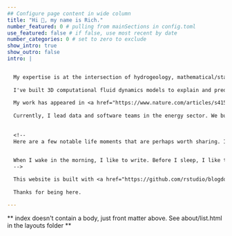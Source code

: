```yaml
---
## Configure page content in wide column
title: "Hi 👋, my name is Rich."
number_featured: 0 # pulling from mainSections in config.toml
use_featured: false # if false, use most recent by date
number_categories: 0 # set to zero to exclude
show_intro: true
show_outro: false
intro: |


  My expertise is at the intersection of hydrogeology, mathematical/statistical modeling, geospatial programming, data science/engineering, climate change, and environmental policy. 
  
  I've built 3D computational fluid dynamics models to explain and predict patterns of <a href="https://agupubs.onlinelibrary.wiley.com/doi/10.1029/2020WR028655" target="_blank">groundwater flow</a> and <a href="https://agupubs.onlinelibrary.wiley.com/doi/full/10.1029/2023WR035446" target="_blank">contaminant transport</a> in heterogeneous, alluvial aquifer-aquitard complexes -- thin layers of subsurface, freshwater-bearing sediment that support food supply and civilization, and which are in decline worldwide. I've also developed the first <a href="https://iopscience.iop.org/article/10.1088/1748-9326/ab6f10" target="_blank">regional-scale models</a> that predict the location and intensity of well failures due to drought and unsustainable water management, and which tend to disproportionately impact DACs/DVCs that depend on relatively shallow wells. Because the sustainable management of complex, heavily-used, and regulated systems of natural resources typically hinge on available information, I've also built online <a href="https://www.gspdrywells.com/" target="_blank">decision-support tools</a> that leverage interactive data visualization and geospatial interfaces to tell stories and highlight tradeoffs. I've automated California municipal <a href="https://www.calwaterquality.com" target="_blank">water quality reports</a> and co-developed the nation's largest publicly-accessible spatial database of <a href="https://github.com/SimpleLab-Inc/wsb" target="_blank">water system spatial boundaries</a> (now in use by the US EPA). I co-founded the <a href="https://www.waterdatalab.com" target="_blank">Water Data Lab</a>, a group within <a href="https://www.convolve.coop" target="_blank">Convolve Collective</a> and I also co-developed and teach <a href="https://www.r4wrds.com" target="_blank">R for Water Resources Data Science</a>.  
  
  My work has appeared in <a href="https://www.nature.com/articles/s41598-023-41379-9" target="_blank">Nature</a>, the <a href="https://www.latimes.com/environment/story/2021-12-16/its-a-race-to-the-bottom-for-agricultural-wells" target="_blank">Los Angeles Times</a>, <a href="https://www.newscientist.com/article/2264206-groundwater-that-supports-world-food-chain-may-become-too-salty-to-use/" target="_blank">NewScientist</a>, and <a href="https://www.newsweek.com/california-drought-rain-reservoirs-groundwater-1772590" target="_blank">Newsweek</a>.
  
  Currently, I lead data and software teams in the energy sector. We build tools to help utilities adapt to climate change, assess wildfire risk, and make equitable electrification investments. I still enjoy contributing to the academic literature and to open source projects from time to time. Long ago, I taught environmental science to 5th graders and led National Geographic expeditions for high school students.  
  
  
  <!--
  Here are a few notable life moments that are perhaps worth sharing. I grew up off-the-grid in the high desert hills and boulder fields of Southern California. Our closest neighbors lived 5 miles away and we didn't have a television. It was quiet childhood, and I read a lot of books. I ran with my dogs through the tall yellow mustard when it bloomed in the spring. And then, when I was 7, my mom suddenly became a single parent. She's an immigrant from Thailand, without a college education, and after all these years, still the strongest person I know. Her parents, also immigrants, came to Thailand by way of China, in retreat of the rising Communist State. We're a migratory family, accustomed to adaptation it seems. When I was 17, I moved to Berkeley and studied Biology and Conflict Resolution. I had the honor of delivering my departmental commencement speech in the Greek Theater, on the same stage where, as a student, I'd seen the Dalai Lama and Yo-Yo Ma (not at the same time, but _that_ would be something!). Of course, I gave a far less compelling performance, but I enjoyed myself and made a few thousand people chuckle and clap. After college, I taught environmental science at an educational nonprofit in Yosemite and the Marin Headlands. During summers, I led trips in Thailand for National Geographic. Somewhere along the way, I realized that I wanted to spend the rest of my life learning, and I was fortunate to have the privilege to do so. While working towards a PhD, I built 3D, physics-based and statistical models of groundwater flow and contaminant transport. I also learned how to skateboard down parking structures -- a wonderful way to clear the mind while running long computer simulations back at the lab. Big ups to the National Science Foundation, the US Department of Energy, NASA, and Microsoft, all of whom funded my work. After grad school, I helped develop 6 groundwater sustainability plans in California, all of which passed state-level environmental review (thank goodness), and which entailed the coordination of diverse stakeholder groups, technical project management, IoT monitoring, and mathematical modeling. 

  
  When I wake in the morning, I like to write. Before I sleep, I like to read. I believe that rest is critical to creativity. I strive to do nothing strenuous from Friday evening to Saturday evening. I used to climb steep, alpine rock faces with gear, ropes, and rubber-rimmed footwear, but that's increasingly outside of my risk tolerance. I've given up trying to predict exactly where I will be in 5 to 10 years, because I consistently surprise myself and end up somewhere else delightful. And so, instead, I'm trying to be present, kind, and helpful. Few things satisfy me more than a good book, sharing a home cooked meal with friends and family, listening to practiced musicians improvise, or finding small ways to make the world a slightly better place to live in. It's not bad, but it could be better. I believe that out there on the margins, on the fringes, is where we find the exciting and important work; and we have so much work to do, so much ground to cover. 
  -->

  This website is built with <a href="https://github.com/rstudio/blogdown" target="_blank">blogdown</a> and <a href="https://gohugo.io/" target="_blank">Hugo</a>, and deployed using <a href="https://www.netlify.com/" target="_blank">Netlify</a>. My blog posts are released under a <a href="https://creativecommons.org/licenses/by-sa/4.0/" target="_blank">Creative Commons Attribution-ShareAlike 4.0 International License</a>. 
    
  Thanks for being here.  

---
```


** index doesn't contain a body, just front matter above.
See about/list.html in the layouts folder **